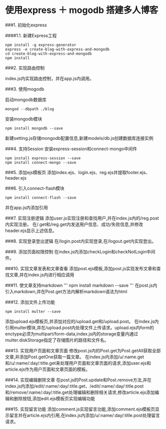 # 使用express ＋ mogodb 搭建多人博客

###1. 初始化express

####1.1. 新建Express工程
```
npm install -g express-generator
express -e create-blog-with-express-and-mongodb
cd create-blog-with-express-and-mongodb
npm install
```

###2. 实现路由控制

index.js内实现路由控制，并在app.js内调用。

###3. 使用mogodb

启动mongodb数据库
```
mongod --dbpath ./blog
```
安装mongodb模块
```
npm install mongodb --save
```
新建setting.js存储mongodb配置信息,新建models/db.js创建数据库连接实例

###4. 支持Session
安装express-session和connect-mongo中间件
```
npm install express-session --save
npm install connect-mongo --save
```

###5. 添加ejs模板页
添加index.ejs、login.ejs、reg.ejs并提取footer.ejs、header.ejs

###6. 引入connect-flash模块
```
npm install connect-flash --save
```
并在app.js内添加引用

###7. 实现注册逻辑
添加user.js实现注册和查找用户,并在index.js内的/reg.post内实现注册。
在/.get和/reg.get内发送用户信息、成功/失败信息,并修改header.ejs显示上述信息。

###8. 实现登录登出逻辑
在/login.post内实现登录,在/logout.get内实现登出。

###9. 添加页面权限控制
在index.js内添加checkLogin和checkNotLogin中间件。

###10. 实现文章发表和文章查看
添加post.ejs模板,添加post.js实现发布文章和查找文章,并在index.js内进行相应调用

###11. 使文章支持markdown
'''
npm install markdown --save
'''
在post.js内引入markdown,并在Post.get方法内解析markdown语法为html

###12. 添加文件上传功能
```
npm install multer --save
```
添加upload.ejs模板页,并添加对应的/upload.get和/upload.post。
在index.js内引用multer模块,并在/upload.post内处理文件上传请求。upload.ejs内form的enctype必须为multipart/form-data,index.js内的storage变量内通过multer.diskStorage指定了存储图片的路径和文件名。

###13. 实现用户页面和文章页面
修改post.js内的Post.get为Post.getAll获取全部文章,并添加Post.getOne获取一篇文章。
在index.js内添加/u/:name.get和/u/:name/:day/:title.get来处理用户页面和文章页面的请求,添加user.ejs和article.ejs作为用户页面和文章页面的模板。

###14. 实现编辑删除文章
在post.js的Post.update和Post.remove方法,并在index.js内添加/edit/:name/:day/:title.get、/edit/:name/:day/:title.post和/remove/:name/:day/:title.get处理编辑和删除相关请求,修改article.ejs添加编辑和删除按钮,添加edit.ejs模板页实现编辑功能

###15. 实现留言功能
添加comment.js实现留言功能,添加comment.ejs模板页显示留言并在article.ejs内引用,在index.js内添加/u/:name/:day/:title.post处理留言请求。